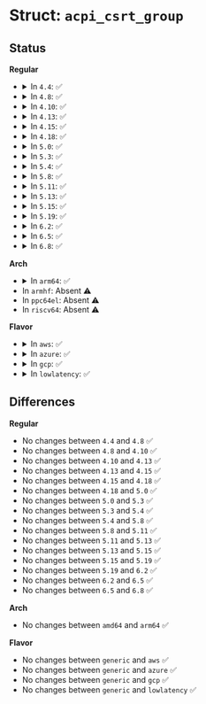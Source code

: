 # Struct: <code>acpi_csrt_group</code>

## Status
<b>Regular</b>
<ul>
<li>
<details>
<summary>In <code>4.4</code>: ✅</summary>

```c
struct acpi_csrt_group {
    u32 length;
    u32 vendor_id;
    u32 subvendor_id;
    u16 device_id;
    u16 subdevice_id;
    u16 revision;
    u16 reserved;
    u32 shared_info_length;
};
```
</details>
</li>
<li>
<details>
<summary>In <code>4.8</code>: ✅</summary>

```c
struct acpi_csrt_group {
    u32 length;
    u32 vendor_id;
    u32 subvendor_id;
    u16 device_id;
    u16 subdevice_id;
    u16 revision;
    u16 reserved;
    u32 shared_info_length;
};
```
</details>
</li>
<li>
<details>
<summary>In <code>4.10</code>: ✅</summary>

```c
struct acpi_csrt_group {
    u32 length;
    u32 vendor_id;
    u32 subvendor_id;
    u16 device_id;
    u16 subdevice_id;
    u16 revision;
    u16 reserved;
    u32 shared_info_length;
};
```
</details>
</li>
<li>
<details>
<summary>In <code>4.13</code>: ✅</summary>

```c
struct acpi_csrt_group {
    u32 length;
    u32 vendor_id;
    u32 subvendor_id;
    u16 device_id;
    u16 subdevice_id;
    u16 revision;
    u16 reserved;
    u32 shared_info_length;
};
```
</details>
</li>
<li>
<details>
<summary>In <code>4.15</code>: ✅</summary>

```c
struct acpi_csrt_group {
    u32 length;
    u32 vendor_id;
    u32 subvendor_id;
    u16 device_id;
    u16 subdevice_id;
    u16 revision;
    u16 reserved;
    u32 shared_info_length;
};
```
</details>
</li>
<li>
<details>
<summary>In <code>4.18</code>: ✅</summary>

```c
struct acpi_csrt_group {
    u32 length;
    u32 vendor_id;
    u32 subvendor_id;
    u16 device_id;
    u16 subdevice_id;
    u16 revision;
    u16 reserved;
    u32 shared_info_length;
};
```
</details>
</li>
<li>
<details>
<summary>In <code>5.0</code>: ✅</summary>

```c
struct acpi_csrt_group {
    u32 length;
    u32 vendor_id;
    u32 subvendor_id;
    u16 device_id;
    u16 subdevice_id;
    u16 revision;
    u16 reserved;
    u32 shared_info_length;
};
```
</details>
</li>
<li>
<details>
<summary>In <code>5.3</code>: ✅</summary>

```c
struct acpi_csrt_group {
    u32 length;
    u32 vendor_id;
    u32 subvendor_id;
    u16 device_id;
    u16 subdevice_id;
    u16 revision;
    u16 reserved;
    u32 shared_info_length;
};
```
</details>
</li>
<li>
<details>
<summary>In <code>5.4</code>: ✅</summary>

```c
struct acpi_csrt_group {
    u32 length;
    u32 vendor_id;
    u32 subvendor_id;
    u16 device_id;
    u16 subdevice_id;
    u16 revision;
    u16 reserved;
    u32 shared_info_length;
};
```
</details>
</li>
<li>
<details>
<summary>In <code>5.8</code>: ✅</summary>

```c
struct acpi_csrt_group {
    u32 length;
    u32 vendor_id;
    u32 subvendor_id;
    u16 device_id;
    u16 subdevice_id;
    u16 revision;
    u16 reserved;
    u32 shared_info_length;
};
```
</details>
</li>
<li>
<details>
<summary>In <code>5.11</code>: ✅</summary>

```c
struct acpi_csrt_group {
    u32 length;
    u32 vendor_id;
    u32 subvendor_id;
    u16 device_id;
    u16 subdevice_id;
    u16 revision;
    u16 reserved;
    u32 shared_info_length;
};
```
</details>
</li>
<li>
<details>
<summary>In <code>5.13</code>: ✅</summary>

```c
struct acpi_csrt_group {
    u32 length;
    u32 vendor_id;
    u32 subvendor_id;
    u16 device_id;
    u16 subdevice_id;
    u16 revision;
    u16 reserved;
    u32 shared_info_length;
};
```
</details>
</li>
<li>
<details>
<summary>In <code>5.15</code>: ✅</summary>

```c
struct acpi_csrt_group {
    u32 length;
    u32 vendor_id;
    u32 subvendor_id;
    u16 device_id;
    u16 subdevice_id;
    u16 revision;
    u16 reserved;
    u32 shared_info_length;
};
```
</details>
</li>
<li>
<details>
<summary>In <code>5.19</code>: ✅</summary>

```c
struct acpi_csrt_group {
    u32 length;
    u32 vendor_id;
    u32 subvendor_id;
    u16 device_id;
    u16 subdevice_id;
    u16 revision;
    u16 reserved;
    u32 shared_info_length;
};
```
</details>
</li>
<li>
<details>
<summary>In <code>6.2</code>: ✅</summary>

```c
struct acpi_csrt_group {
    u32 length;
    u32 vendor_id;
    u32 subvendor_id;
    u16 device_id;
    u16 subdevice_id;
    u16 revision;
    u16 reserved;
    u32 shared_info_length;
};
```
</details>
</li>
<li>
<details>
<summary>In <code>6.5</code>: ✅</summary>

```c
struct acpi_csrt_group {
    u32 length;
    u32 vendor_id;
    u32 subvendor_id;
    u16 device_id;
    u16 subdevice_id;
    u16 revision;
    u16 reserved;
    u32 shared_info_length;
};
```
</details>
</li>
<li>
<details>
<summary>In <code>6.8</code>: ✅</summary>

```c
struct acpi_csrt_group {
    u32 length;
    u32 vendor_id;
    u32 subvendor_id;
    u16 device_id;
    u16 subdevice_id;
    u16 revision;
    u16 reserved;
    u32 shared_info_length;
};
```
</details>
</li>
</ul>
<b>Arch</b>
<ul>
<li>
<details>
<summary>In <code>arm64</code>: ✅</summary>

```c
struct acpi_csrt_group {
    u32 length;
    u32 vendor_id;
    u32 subvendor_id;
    u16 device_id;
    u16 subdevice_id;
    u16 revision;
    u16 reserved;
    u32 shared_info_length;
};
```
</details>
</li>
<li>
In <code>armhf</code>: Absent ⚠️
</li>
<li>
In <code>ppc64el</code>: Absent ⚠️
</li>
<li>
In <code>riscv64</code>: Absent ⚠️
</li>
</ul>
<b>Flavor</b>
<ul>
<li>
<details>
<summary>In <code>aws</code>: ✅</summary>

```c
struct acpi_csrt_group {
    u32 length;
    u32 vendor_id;
    u32 subvendor_id;
    u16 device_id;
    u16 subdevice_id;
    u16 revision;
    u16 reserved;
    u32 shared_info_length;
};
```
</details>
</li>
<li>
<details>
<summary>In <code>azure</code>: ✅</summary>

```c
struct acpi_csrt_group {
    u32 length;
    u32 vendor_id;
    u32 subvendor_id;
    u16 device_id;
    u16 subdevice_id;
    u16 revision;
    u16 reserved;
    u32 shared_info_length;
};
```
</details>
</li>
<li>
<details>
<summary>In <code>gcp</code>: ✅</summary>

```c
struct acpi_csrt_group {
    u32 length;
    u32 vendor_id;
    u32 subvendor_id;
    u16 device_id;
    u16 subdevice_id;
    u16 revision;
    u16 reserved;
    u32 shared_info_length;
};
```
</details>
</li>
<li>
<details>
<summary>In <code>lowlatency</code>: ✅</summary>

```c
struct acpi_csrt_group {
    u32 length;
    u32 vendor_id;
    u32 subvendor_id;
    u16 device_id;
    u16 subdevice_id;
    u16 revision;
    u16 reserved;
    u32 shared_info_length;
};
```
</details>
</li>
</ul>

## Differences
<b>Regular</b>
<ul>
<li>
No changes between <code>4.4</code> and <code>4.8</code> ✅
</li>
<li>
No changes between <code>4.8</code> and <code>4.10</code> ✅
</li>
<li>
No changes between <code>4.10</code> and <code>4.13</code> ✅
</li>
<li>
No changes between <code>4.13</code> and <code>4.15</code> ✅
</li>
<li>
No changes between <code>4.15</code> and <code>4.18</code> ✅
</li>
<li>
No changes between <code>4.18</code> and <code>5.0</code> ✅
</li>
<li>
No changes between <code>5.0</code> and <code>5.3</code> ✅
</li>
<li>
No changes between <code>5.3</code> and <code>5.4</code> ✅
</li>
<li>
No changes between <code>5.4</code> and <code>5.8</code> ✅
</li>
<li>
No changes between <code>5.8</code> and <code>5.11</code> ✅
</li>
<li>
No changes between <code>5.11</code> and <code>5.13</code> ✅
</li>
<li>
No changes between <code>5.13</code> and <code>5.15</code> ✅
</li>
<li>
No changes between <code>5.15</code> and <code>5.19</code> ✅
</li>
<li>
No changes between <code>5.19</code> and <code>6.2</code> ✅
</li>
<li>
No changes between <code>6.2</code> and <code>6.5</code> ✅
</li>
<li>
No changes between <code>6.5</code> and <code>6.8</code> ✅
</li>
</ul>
<b>Arch</b>
<ul>
<li>
No changes between <code>amd64</code> and <code>arm64</code> ✅
</li>
</ul>
<b>Flavor</b>
<ul>
<li>
No changes between <code>generic</code> and <code>aws</code> ✅
</li>
<li>
No changes between <code>generic</code> and <code>azure</code> ✅
</li>
<li>
No changes between <code>generic</code> and <code>gcp</code> ✅
</li>
<li>
No changes between <code>generic</code> and <code>lowlatency</code> ✅
</li>
</ul>
